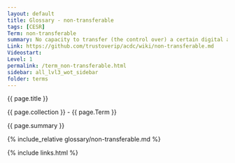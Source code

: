 ```yaml
---
layout: default
title: Glossary - non-transferable
tags: [CESR]
Term: non-transferable
summary: No capacity to transfer (the control over) a certain digital asset in an unobstructed or loss-less manner. 
Link: https://github.com/trustoverip/acdc/wiki/non-transferable.md
Videostart: 
Level: 1
permalink: /term_non-transferable.html
sidebar: all_lvl3_wot_sidebar
folder: terms
---
```


{{ page.title }}

{{ page.collection }} - {{ page.Term }}

   {{ page.summary }}

{% include_relative glossary/non-transferable.md %}

 {% include links.html %} 
